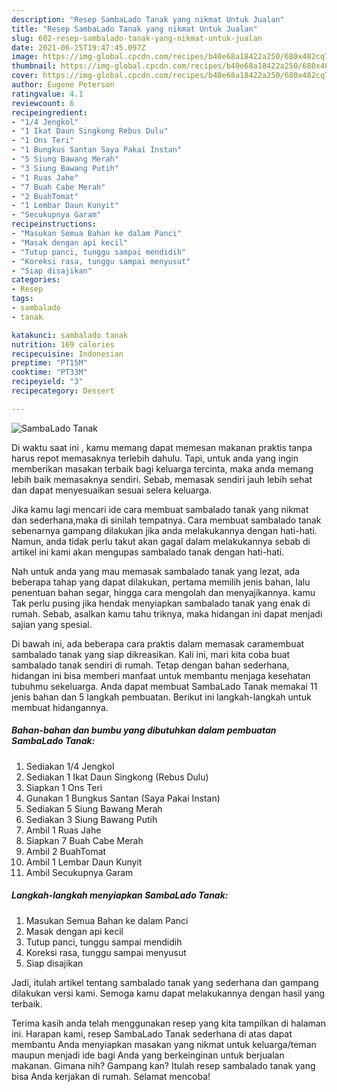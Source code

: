 ```yaml
---
description: "Resep SambaLado Tanak yang nikmat Untuk Jualan"
title: "Resep SambaLado Tanak yang nikmat Untuk Jualan"
slug: 602-resep-sambalado-tanak-yang-nikmat-untuk-jualan
date: 2021-06-25T19:47:45.097Z
image: https://img-global.cpcdn.com/recipes/b40e68a18422a250/680x482cq70/sambalado-tanak-foto-resep-utama.jpg
thumbnail: https://img-global.cpcdn.com/recipes/b40e68a18422a250/680x482cq70/sambalado-tanak-foto-resep-utama.jpg
cover: https://img-global.cpcdn.com/recipes/b40e68a18422a250/680x482cq70/sambalado-tanak-foto-resep-utama.jpg
author: Eugene Peterson
ratingvalue: 4.1
reviewcount: 6
recipeingredient:
- "1/4 Jengkol"
- "1 Ikat Daun Singkong Rebus Dulu"
- "1 Ons Teri"
- "1 Bungkus Santan Saya Pakai Instan"
- "5 Siung Bawang Merah"
- "3 Siung Bawang Putih"
- "1 Ruas Jahe"
- "7 Buah Cabe Merah"
- "2 BuahTomat"
- "1 Lembar Daun Kunyit"
- "Secukupnya Garam"
recipeinstructions:
- "Masukan Semua Bahan ke dalam Panci"
- "Masak dengan api kecil"
- "Tutup panci, tunggu sampai mendidih"
- "Koreksi rasa, tunggu sampai menyusut"
- "Siap disajikan"
categories:
- Resep
tags:
- sambalado
- tanak

katakunci: sambalado tanak 
nutrition: 169 calories
recipecuisine: Indonesian
preptime: "PT15M"
cooktime: "PT33M"
recipeyield: "3"
recipecategory: Dessert

---
```



![SambaLado Tanak](https://img-global.cpcdn.com/recipes/b40e68a18422a250/680x482cq70/sambalado-tanak-foto-resep-utama.jpg)

Di waktu  saat ini , kamu memang dapat memesan makanan praktis tanpa harus repot memasaknya terlebih dahulu. Tapi, untuk anda yang ingin memberikan masakan terbaik bagi keluarga tercinta, maka anda memang lebih baik memasaknya sendiri. Sebab, memasak sendiri jauh lebih sehat dan dapat menyesuaikan sesuai selera keluarga.

Jika kamu lagi mencari ide cara membuat sambalado tanak yang nikmat dan sederhana,maka di sinilah tempatnya. Cara membuat sambalado tanak  sebenarnya gampang dilakukan jika anda melakukannya dengan hati-hati. Namun, anda tidak perlu takut akan gagal dalam melakukannya 
sebab di artikel ini kami akan mengupas sambalado tanak dengan hati-hati.  



Nah untuk anda yang mau memasak sambalado tanak yang lezat, ada beberapa tahap yang dapat dilakukan, pertama memilih jenis bahan, lalu penentuan bahan segar, hingga cara mengolah dan menyajikannya. kamu Tak perlu pusing jika hendak menyiapkan sambalado tanak yang enak di rumah. Sebab, asalkan kamu  tahu triknya, maka hidangan ini dapat menjadi sajian yang spesial.

Di bawah ini, ada beberapa cara praktis  dalam memasak caramembuat sambalado tanak yang siap dikreasikan. Kali ini, mari kita coba buat sambalado tanak sendiri di rumah. Tetap dengan bahan sederhana, hidangan ini bisa memberi manfaat untuk membantu menjaga kesehatan tubuhmu sekeluarga. Anda dapat membuat SambaLado Tanak memakai 11 jenis bahan dan 5 langkah pembuatan. Berikut ini langkah-langkah untuk membuat hidangannya.

<!--inarticleads1-->

##### Bahan-bahan dan bumbu yang dibutuhkan dalam pembuatan SambaLado Tanak:

1. Sediakan 1/4 Jengkol
1. Sediakan 1 Ikat Daun Singkong (Rebus Dulu)
1. Siapkan 1 Ons Teri
1. Gunakan 1 Bungkus Santan (Saya Pakai Instan)
1. Sediakan 5 Siung Bawang Merah
1. Sediakan 3 Siung Bawang Putih
1. Ambil 1 Ruas Jahe
1. Siapkan 7 Buah Cabe Merah
1. Ambil 2 BuahTomat
1. Ambil 1 Lembar Daun Kunyit
1. Ambil Secukupnya Garam




<!--inarticleads2-->

##### Langkah-langkah menyiapkan SambaLado Tanak:

1. Masukan Semua Bahan ke dalam Panci
1. Masak dengan api kecil
1. Tutup panci, tunggu sampai mendidih
1. Koreksi rasa, tunggu sampai menyusut
1. Siap disajikan




Jadi, itulah artikel tentang  sambalado tanak  yang sederhana dan gampang dilakukan versi kami. Semoga kamu dapat melakukannya dengan hasil yang terbaik. 

Terima kasih anda telah menggunakan resep yang kita tampilkan di halaman ini. Harapan kami, resep  SambaLado Tanak sederhana di atas dapat membantu Anda menyiapkan masakan yang nikmat untuk keluarga/teman maupun menjadi ide bagi Anda yang berkeinginan untuk berjualan makanan. Gimana nih? Gampang kan? Itulah resep sambalado tanak yang bisa Anda kerjakan di rumah. Selamat mencoba!

